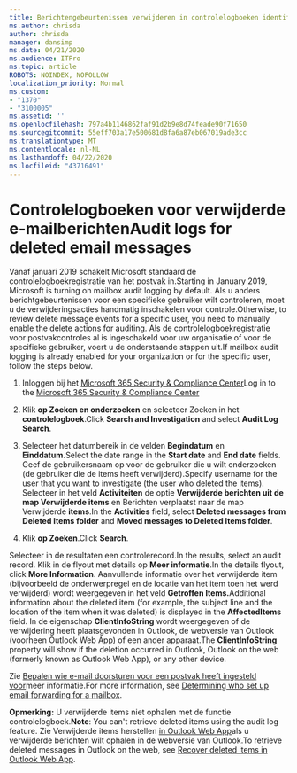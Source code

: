 ```yaml
---
title: Berichtengebeurtenissen verwijderen in controlelogboeken identificeren
ms.author: chrisda
author: chrisda
manager: dansimp
ms.date: 04/21/2020
ms.audience: ITPro
ms.topic: article
ROBOTS: NOINDEX, NOFOLLOW
localization_priority: Normal
ms.custom:
- "1370"
- "3100005"
ms.assetid: ''
ms.openlocfilehash: 797a4b1146862faf91d2b9e8d74feade90f71650
ms.sourcegitcommit: 55eff703a17e500681d8fa6a87eb067019ade3cc
ms.translationtype: MT
ms.contentlocale: nl-NL
ms.lasthandoff: 04/22/2020
ms.locfileid: "43716491"
---
```

# <a name="audit-logs-for-deleted-email-messages"></a><span data-ttu-id="1d44c-102">Controlelogboeken voor verwijderde e-mailberichten</span><span class="sxs-lookup"><span data-stu-id="1d44c-102">Audit logs for deleted email messages</span></span>

<span data-ttu-id="1d44c-103">Vanaf januari 2019 schakelt Microsoft standaard de controlelogboekregistratie van het postvak in.</span><span class="sxs-lookup"><span data-stu-id="1d44c-103">Starting in January 2019, Microsoft is turning on mailbox audit logging by default.</span></span> <span data-ttu-id="1d44c-104">Als u anders berichtgebeurtenissen voor een specifieke gebruiker wilt controleren, moet u de verwijderingsacties handmatig inschakelen voor controle.</span><span class="sxs-lookup"><span data-stu-id="1d44c-104">Otherwise, to review delete message events for a specific user, you need to manually enable the delete actions for auditing.</span></span> <span data-ttu-id="1d44c-105">Als de controlelogboekregistratie voor postvakcontroles al is ingeschakeld voor uw organisatie of voor de specifieke gebruiker, voert u de onderstaande stappen uit.</span><span class="sxs-lookup"><span data-stu-id="1d44c-105">If mailbox audit logging is already enabled for your organization or for the specific user, follow the steps below.</span></span>

1. <span data-ttu-id="1d44c-106">Inloggen bij het [Microsoft 365 Security & Compliance Center](https://protection.office.com/)</span><span class="sxs-lookup"><span data-stu-id="1d44c-106">Log in to the [Microsoft 365 Security & Compliance Center](https://protection.office.com/)</span></span>

2. <span data-ttu-id="1d44c-107">Klik **op Zoeken en onderzoeken** en selecteer Zoeken in het **controlelogboek**.</span><span class="sxs-lookup"><span data-stu-id="1d44c-107">Click **Search and Investigation** and select **Audit Log Search**.</span></span>

3. <span data-ttu-id="1d44c-108">Selecteer het datumbereik in de velden **Begindatum** en **Einddatum.**</span><span class="sxs-lookup"><span data-stu-id="1d44c-108">Select the date range in the **Start date** and **End date** fields.</span></span> <span data-ttu-id="1d44c-109">Geef de gebruikersnaam op voor de gebruiker die u wilt onderzoeken (de gebruiker die de items heeft verwijderd).</span><span class="sxs-lookup"><span data-stu-id="1d44c-109">Specify username for the user that you want to investigate (the user who deleted the items).</span></span> <span data-ttu-id="1d44c-110">Selecteer in het veld **Activiteiten** de optie **Verwijderde berichten uit de map Verwijderde items** en Berichten verplaatst naar de map Verwijderde **items**.</span><span class="sxs-lookup"><span data-stu-id="1d44c-110">In the **Activities** field, select **Deleted messages from Deleted Items folder** and **Moved messages to Deleted Items folder**.</span></span>

4. <span data-ttu-id="1d44c-111">Klik **op Zoeken**.</span><span class="sxs-lookup"><span data-stu-id="1d44c-111">Click **Search**.</span></span>

<span data-ttu-id="1d44c-112">Selecteer in de resultaten een controlerecord.</span><span class="sxs-lookup"><span data-stu-id="1d44c-112">In the results, select an audit record.</span></span> <span data-ttu-id="1d44c-113">Klik in de flyout met details op **Meer informatie**.</span><span class="sxs-lookup"><span data-stu-id="1d44c-113">In the details flyout, click **More Information**.</span></span> <span data-ttu-id="1d44c-114">Aanvullende informatie over het verwijderde item (bijvoorbeeld de onderwerpregel en de locatie van het item toen het werd verwijderd) wordt weergegeven in het veld **Getroffen Items.**</span><span class="sxs-lookup"><span data-stu-id="1d44c-114">Additional information about the deleted item (for example, the subject line and the location of the item when it was deleted) is displayed in the **AffectedItems** field.</span></span> <span data-ttu-id="1d44c-115">In de eigenschap **ClientInfoString** wordt weergegeven of de verwijdering heeft plaatsgevonden in Outlook, de webversie van Outlook (voorheen Outlook Web App) of een ander apparaat.</span><span class="sxs-lookup"><span data-stu-id="1d44c-115">The **ClientInfoString** property will show if the deletion occurred in Outlook, Outlook on the web (formerly known as Outlook Web App), or any other device.</span></span>

<span data-ttu-id="1d44c-116">Zie [Bepalen wie e-mail doorsturen voor een postvak heeft ingesteld voor](https://docs.microsoft.com/office365/securitycompliance/auditing-troubleshooting-scenarios#determining-if-a-user-deleted-email-items)meer informatie.</span><span class="sxs-lookup"><span data-stu-id="1d44c-116">For more information, see [Determining who set up email forwarding for a mailbox](https://docs.microsoft.com/office365/securitycompliance/auditing-troubleshooting-scenarios#determining-if-a-user-deleted-email-items).</span></span>

<span data-ttu-id="1d44c-117">**Opmerking:** U verwijderde items niet ophalen met de functie controlelogboek.</span><span class="sxs-lookup"><span data-stu-id="1d44c-117">**Note**: You can't retrieve deleted items using the audit log feature.</span></span> <span data-ttu-id="1d44c-118">Zie Verwijderde items herstellen [in Outlook Web App](https://support.office.com/article/C3D8FC15-EEEF-4F1C-81DF-E27964B7EDD4)als u verwijderde berichten wilt ophalen in de webversie van Outlook.</span><span class="sxs-lookup"><span data-stu-id="1d44c-118">To retrieve deleted messages in Outlook on the web, see [Recover deleted items in Outlook Web App](https://support.office.com/article/C3D8FC15-EEEF-4F1C-81DF-E27964B7EDD4).</span></span>
